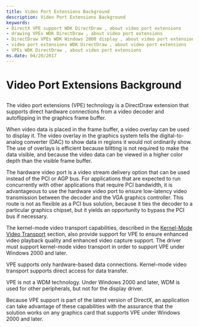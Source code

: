 ```yaml
---
title: Video Port Extensions Background
description: Video Port Extensions Background
keywords:
- DirectX VPE support WDK DirectDraw , about video port extensions
- drawing VPEs WDK DirectDraw , about video port extensions
- DirectDraw VPEs WDK Windows 2000 display , about video port extensions
- video port extensions WDK DirectDraw , about video port extensions
- VPEs WDK DirectDraw , about video port extensions
ms.date: 04/20/2017
---
```


# Video Port Extensions Background


## <span id="ddk_video_port_extensions_background_gg"></span><span id="DDK_VIDEO_PORT_EXTENSIONS_BACKGROUND_GG"></span>


The video port extensions (VPE) technology is a DirectDraw extension that supports direct hardware connections from a video decoder and autoflipping in the graphics frame buffer.

When video data is placed in the frame buffer, a video overlay can be used to display it. The video overlay in the graphics system tells the digital-to-analog converter (DAC) to show data in regions it would not ordinarily show. The use of overlays is efficient because blitting is not required to make the data visible, and because the video data can be viewed in a higher color depth than the visible frame buffer.

The hardware video port is a video stream delivery option that can be used instead of the PCI or AGP bus. For applications that are expected to run concurrently with other applications that require PCI bandwidth, it is advantageous to use the hardware video port to ensure low-latency video transmission between the decoder and the VGA graphics controller. This route is not as flexible as a PCI bus solution, because it ties the decoder to a particular graphics chipset, but it yields an opportunity to bypass the PCI bus if necessary.

The kernel-mode video transport capabilities, described in the [Kernel-Mode Video Transport](kernel-mode-video-transport.md) section, also provide support for VPE to ensure enhanced video playback quality and enhanced video capture support. The driver must support kernel-mode video transport in order to support VPE under Windows 2000 and later.

VPE supports only hardware-based data connections. Kernel-mode video transport supports direct access for data transfer.

VPE is not a WDM technology. Under Windows 2000 and later, WDM is used for other peripherals, but not for the display driver.

Because VPE support is part of the latest version of DirectX, an application can take advantage of these capabilities with the assurance that the solution works on any graphics card that supports VPE under Windows 2000 and later.

 

 





